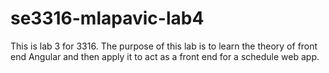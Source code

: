 # se3316-mlapavic-lab4
This is lab 3 for 3316. The purpose of this lab is to learn the theory of front end Angular and then apply it to act as a front end for a schedule web app. 
